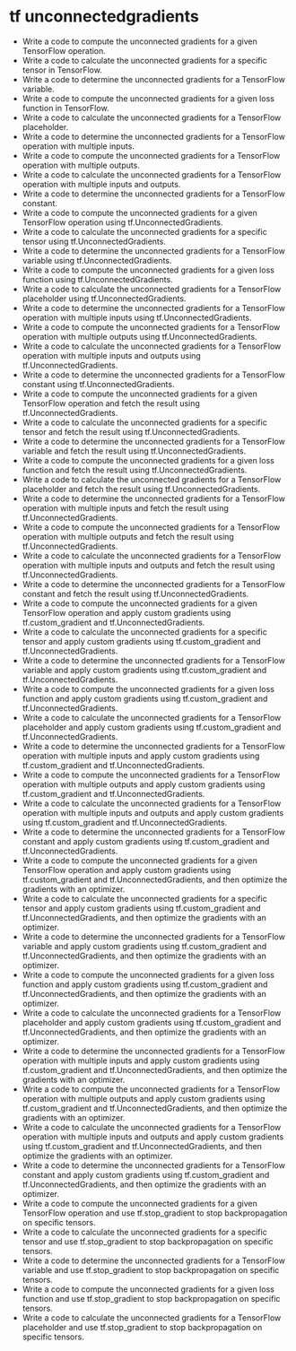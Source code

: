 # tf unconnectedgradients

- Write a code to compute the unconnected gradients for a given TensorFlow operation.
- Write a code to calculate the unconnected gradients for a specific tensor in TensorFlow.
- Write a code to determine the unconnected gradients for a TensorFlow variable.
- Write a code to compute the unconnected gradients for a given loss function in TensorFlow.
- Write a code to calculate the unconnected gradients for a TensorFlow placeholder.
- Write a code to determine the unconnected gradients for a TensorFlow operation with multiple inputs.
- Write a code to compute the unconnected gradients for a TensorFlow operation with multiple outputs.
- Write a code to calculate the unconnected gradients for a TensorFlow operation with multiple inputs and outputs.
- Write a code to determine the unconnected gradients for a TensorFlow constant.
- Write a code to compute the unconnected gradients for a given TensorFlow operation using tf.UnconnectedGradients.
- Write a code to calculate the unconnected gradients for a specific tensor using tf.UnconnectedGradients.
- Write a code to determine the unconnected gradients for a TensorFlow variable using tf.UnconnectedGradients.
- Write a code to compute the unconnected gradients for a given loss function using tf.UnconnectedGradients.
- Write a code to calculate the unconnected gradients for a TensorFlow placeholder using tf.UnconnectedGradients.
- Write a code to determine the unconnected gradients for a TensorFlow operation with multiple inputs using tf.UnconnectedGradients.
- Write a code to compute the unconnected gradients for a TensorFlow operation with multiple outputs using tf.UnconnectedGradients.
- Write a code to calculate the unconnected gradients for a TensorFlow operation with multiple inputs and outputs using tf.UnconnectedGradients.
- Write a code to determine the unconnected gradients for a TensorFlow constant using tf.UnconnectedGradients.
- Write a code to compute the unconnected gradients for a given TensorFlow operation and fetch the result using tf.UnconnectedGradients.
- Write a code to calculate the unconnected gradients for a specific tensor and fetch the result using tf.UnconnectedGradients.
- Write a code to determine the unconnected gradients for a TensorFlow variable and fetch the result using tf.UnconnectedGradients.
- Write a code to compute the unconnected gradients for a given loss function and fetch the result using tf.UnconnectedGradients.
- Write a code to calculate the unconnected gradients for a TensorFlow placeholder and fetch the result using tf.UnconnectedGradients.
- Write a code to determine the unconnected gradients for a TensorFlow operation with multiple inputs and fetch the result using tf.UnconnectedGradients.
- Write a code to compute the unconnected gradients for a TensorFlow operation with multiple outputs and fetch the result using tf.UnconnectedGradients.
- Write a code to calculate the unconnected gradients for a TensorFlow operation with multiple inputs and outputs and fetch the result using tf.UnconnectedGradients.
- Write a code to determine the unconnected gradients for a TensorFlow constant and fetch the result using tf.UnconnectedGradients.
- Write a code to compute the unconnected gradients for a given TensorFlow operation and apply custom gradients using tf.custom_gradient and tf.UnconnectedGradients.
- Write a code to calculate the unconnected gradients for a specific tensor and apply custom gradients using tf.custom_gradient and tf.UnconnectedGradients.
- Write a code to determine the unconnected gradients for a TensorFlow variable and apply custom gradients using tf.custom_gradient and tf.UnconnectedGradients.
- Write a code to compute the unconnected gradients for a given loss function and apply custom gradients using tf.custom_gradient and tf.UnconnectedGradients.
- Write a code to calculate the unconnected gradients for a TensorFlow placeholder and apply custom gradients using tf.custom_gradient and tf.UnconnectedGradients.
- Write a code to determine the unconnected gradients for a TensorFlow operation with multiple inputs and apply custom gradients using tf.custom_gradient and tf.UnconnectedGradients.
- Write a code to compute the unconnected gradients for a TensorFlow operation with multiple outputs and apply custom gradients using tf.custom_gradient and tf.UnconnectedGradients.
- Write a code to calculate the unconnected gradients for a TensorFlow operation with multiple inputs and outputs and apply custom gradients using tf.custom_gradient and tf.UnconnectedGradients.
- Write a code to determine the unconnected gradients for a TensorFlow constant and apply custom gradients using tf.custom_gradient and tf.UnconnectedGradients.
- Write a code to compute the unconnected gradients for a given TensorFlow operation and apply custom gradients using tf.custom_gradient and tf.UnconnectedGradients, and then optimize the gradients with an optimizer.
- Write a code to calculate the unconnected gradients for a specific tensor and apply custom gradients using tf.custom_gradient and tf.UnconnectedGradients, and then optimize the gradients with an optimizer.
- Write a code to determine the unconnected gradients for a TensorFlow variable and apply custom gradients using tf.custom_gradient and tf.UnconnectedGradients, and then optimize the gradients with an optimizer.
- Write a code to compute the unconnected gradients for a given loss function and apply custom gradients using tf.custom_gradient and tf.UnconnectedGradients, and then optimize the gradients with an optimizer.
- Write a code to calculate the unconnected gradients for a TensorFlow placeholder and apply custom gradients using tf.custom_gradient and tf.UnconnectedGradients, and then optimize the gradients with an optimizer.
- Write a code to determine the unconnected gradients for a TensorFlow operation with multiple inputs and apply custom gradients using tf.custom_gradient and tf.UnconnectedGradients, and then optimize the gradients with an optimizer.
- Write a code to compute the unconnected gradients for a TensorFlow operation with multiple outputs and apply custom gradients using tf.custom_gradient and tf.UnconnectedGradients, and then optimize the gradients with an optimizer.
- Write a code to calculate the unconnected gradients for a TensorFlow operation with multiple inputs and outputs and apply custom gradients using tf.custom_gradient and tf.UnconnectedGradients, and then optimize the gradients with an optimizer.
- Write a code to determine the unconnected gradients for a TensorFlow constant and apply custom gradients using tf.custom_gradient and tf.UnconnectedGradients, and then optimize the gradients with an optimizer.
- Write a code to compute the unconnected gradients for a given TensorFlow operation and use tf.stop_gradient to stop backpropagation on specific tensors.
- Write a code to calculate the unconnected gradients for a specific tensor and use tf.stop_gradient to stop backpropagation on specific tensors.
- Write a code to determine the unconnected gradients for a TensorFlow variable and use tf.stop_gradient to stop backpropagation on specific tensors.
- Write a code to compute the unconnected gradients for a given loss function and use tf.stop_gradient to stop backpropagation on specific tensors.
- Write a code to calculate the unconnected gradients for a TensorFlow placeholder and use tf.stop_gradient to stop backpropagation on specific tensors.